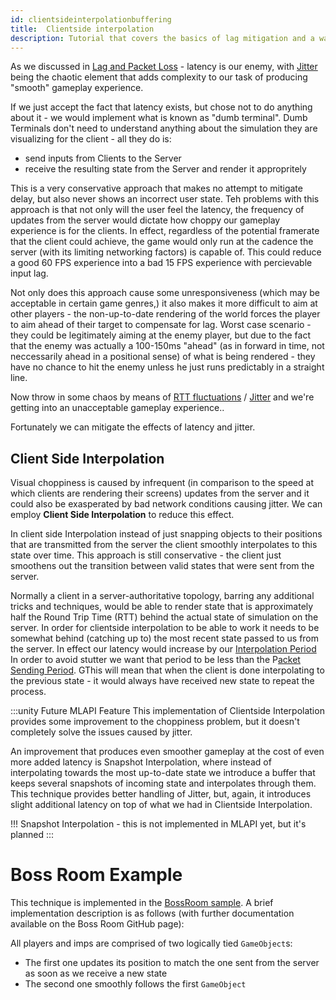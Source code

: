 ```yaml
---
id: clientsideinterpolationbuffering
title:  Clientside interpolation
description: Tutorial that covers the basics of lag mitigation and a way to produce smooth gameplay.
---
```


As we discussed in [Lag and Packet Loss](lagandpacketloss.md) - latency is our enemy, with [Jitter](lagandpacketloss#jitter) being the chaotic element that adds complexity to our task of producing "smooth" gameplay experience.

If we just accept the fact that latency exists, but chose not to do anything about it - we would implement what is known as "dumb terminal". Dumb Terminals don't need to understand anything about the simulation they are visualizing for the client - all they do is:

 - send inputs from Clients to the Server
 - receive the resulting state from the Server and render it appropritely

This is a very conservative approach that makes no attempt to mitigate delay, but also never shows an incorrect user state. Teh problems with this approach is that not only will the user feel the latency, the frequency of updates from the server would dictate how choppy our gameplay experience is for the clients. In effect, regardless of the potential framerate that the client could achieve, the game would only run at the cadence the server (with its limiting networking factors) is capable of.  This could reduce a good 60 FPS experience into a  bad 15 FPS experience with percievable input lag.

Not only does this  approach cause some unresponsiveness (which may be acceptable in certain game genres,) it also makes it more difficult to aim at other players - the non-up-to-date rendering of the world forces the player to aim ahead of their target to compensate for lag. Worst case scenario - they could be legitimately aiming at the enemy player, but due to the fact that the enemy was actually a 100-150ms "ahead" (as in forward in time, not neccessarily ahead in a positional sense) of what is being rendered - they have no chance to hit the enemy unless he just runs predictably in a straight line. 

Now throw in some chaos by means of [RTT fluctuations](lagandpacketloss#round-trip-time-rtt) / [Jitter](lagandpacketloss#jitter) and we're getting into an unacceptable gameplay experience..

Fortunately we can mitigate the effects of latency and jitter.

## Client Side Interpolation

Visual choppiness is caused by infrequent (in comparison to the speed at which clients are rendering their screens) updates from the server and it could also be exasperated by bad network conditions causing jitter. We can employ **Client Side Interpolation** to reduce this effect. 

In client side Interpolation instead of just snapping objects to their positions that are transmitted from the server the client smoothly interpolates to this state over time. This approach is still conservative - the client just smoothens out the transition between valid states that were sent from the server. 

Normally a client in a server-authoritative topology, barring any additional tricks and techniques, would be able to render state that is approximately half the Round Trip Time (RTT) behind the actual state of simulation on the server. In order for clientside interpolation to be able to work it needs to be somewhat behind (catching up to) the most recent state passed to us from the server. In effect our latency would increase by our [Interpolation Period](../reference/glossary/network-latency-management#interpolation-period)  In order to avoid stutter we want that period to be less than the P[acket Sending Period](../reference/glossary/network-latency-management#packet-sending-period).  GThis will mean that when the client is done interpolating to the previous state - it would always have received new state to repeat the process. 


:::unity Future MLAPI Feature
This implementation of Clientside Interpolation provides some improvement to the choppiness problem, but it doesn't completely solve the issues caused by jitter.

An improvement that produces even smoother gameplay at the cost of even more added latency is Snapshot Interpolation, where instead of interpolating towards the most up-to-date state we introduce a buffer that keeps several snapshots of incoming state and interpolates through them. This technique provides better handling of Jitter, but, again, it introduces slight additional latency on top of what we had in Clientside Interpolation.

!!! Snapshot Interpolation - this is not implemented in MLAPI yet, but it's planned
:::


# Boss Room Example 


This technique is implemented in the [BossRoom sample](https://github.com/Unity-Technologies/com.unity.multiplayer.samples.coop/). A brief implementation description is as follows (with further documentation available on the Boss Room GitHub page):

All players and imps are comprised of two logically tied `GameObject`s:

* The first one updates its position to match the one sent from the server as soon as we receive a new state
* The second one smoothly follows the first `GameObject`


